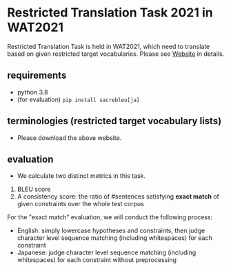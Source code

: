 # Restricted Translation Task 2021 in WAT2021

Restricted Translation Task is held in WAT2021, which need to translate based on given restricted target vocabularies. Please see [Website](https://sites.google.com/view/restricted-translation-task/top?authuser=0) in details.

## requirements
- python 3.8
- (for evaluation) `pip install sacrebleu[ja]`

## terminologies (restricted target vocabulary lists)
- Please download the above website.

## evaluation
- We calculate two distinct metrics in this task.
1. BLEU score
2. A consistency score: the ratio of #sentences satisfying **exact match** of given constraints over the whole test corpus

For the "exact match" evaluation, we will conduct the following process:

- English: simply lowercase hypotheses and constraints, then judge character level sequence matching (including whitespaces) for each constraint
- Japanese: judge character level sequence matching (including whitespaces) for each constraint without preprocessing
